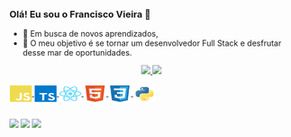 ### Olá! Eu sou o Francisco Vieira 👋

- 🔭 Em busca de novos aprendizados, 
- 🌱 O meu objetivo é se tornar um desenvolvedor Full Stack e desfrutar desse mar de oportunidades.
<div align="center">
  <a href="https://github.com/FranciscoVieir">
  <img height="180em" src="https://github-readme-stats.vercel.app/api?username=FranciscoVieir&show_icons=true&theme=highcontrast&include_all_commits=true&count_private=true"/>
  <img height="140em" src="https://github-readme-stats.vercel.app/api/top-langs/?username=FranciscoVieir&layout=compact&langs_count=7&theme=highcontrast"/>
</div>
<div style="display: inline_block"><br>
  <img align="center" alt="Francisco-Js" height="30" width="40" src="https://raw.githubusercontent.com/devicons/devicon/master/icons/javascript/javascript-plain.svg">
  <img align="center" alt="Francisco-Ts" height="30" width="40" src="https://raw.githubusercontent.com/devicons/devicon/master/icons/typescript/typescript-plain.svg">
  <img align="center" alt="Francisco-React" height="30" width="40" src="https://raw.githubusercontent.com/devicons/devicon/master/icons/react/react-original.svg">
  <img align="center" alt="Francisco-HTML" height="30" width="40" src="https://raw.githubusercontent.com/devicons/devicon/master/icons/html5/html5-original.svg">
  <img align="center" alt="Francisco-CSS" height="30" width="40" src="https://raw.githubusercontent.com/devicons/devicon/master/icons/css3/css3-original.svg">
  <img align="center" alt="Francisco-Python" height="30" width="40" src="https://raw.githubusercontent.com/devicons/devicon/master/icons/python/python-original.svg">
  
</div>
  
  ##
  
  <div>
    
  <a href="https://instagram.com/neto_s17" target="_blank"><img src="https://img.shields.io/badge/-Instagram-%23E4405F?style=for-the-badge&logo=instagram&logoColor=white" target="_blank"></a>
  <a href = "mailto:franciscovieira6397@gmail.com"><img src="https://img.shields.io/badge/-Gmail-%23333?style=for-the-badge&logo=gmail&logoColor=white" target="_blank"></a>
  <a href="https://www.linkedin.com/in/francisco-vieira-810831228" target="_blank"><img src="https://img.shields.io/badge/-LinkedIn-%230077B5?style=for-the-badge&logo=linkedin&logoColor=white" target="_blank"></a>
    
  <div>
